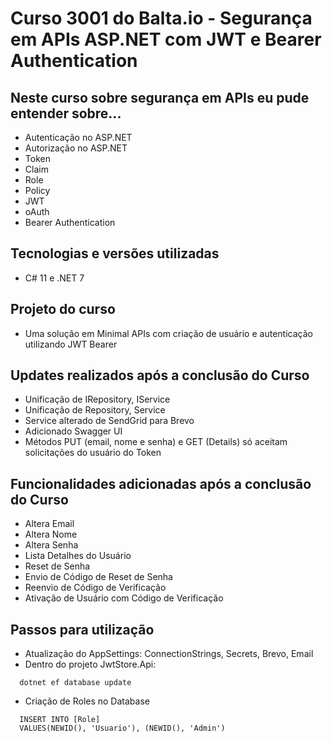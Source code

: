 # Curso 3001 do Balta.io - Segurança em APIs ASP.NET com JWT e Bearer Authentication

## Neste curso sobre segurança em APIs eu pude entender sobre...

*   Autenticação no ASP.NET
*   Autorização no ASP.NET
*   Token
*   Claim
*   Role
*   Policy
*   JWT
*   oAuth
*   Bearer Authentication

## Tecnologias e versões utilizadas
*   C# 11 e .NET 7

## Projeto do curso
*   Uma solução em Minimal APIs com criação de usuário e autenticação utilizando JWT Bearer
 
## Updates realizados após a conclusão do Curso
*   Unificação de IRepository, IService
*   Unificação de Repository, Service
*   Service alterado de SendGrid para Brevo
*   Adicionado Swagger UI
*   Métodos PUT (email, nome e senha) e GET (Details) só aceitam solicitações do usuário do Token

## Funcionalidades adicionadas após a conclusão do Curso
*  Altera Email
*  Altera Nome
*  Altera Senha
*  Lista Detalhes do Usuário
*  Reset de Senha
*  Envio de Código de Reset de Senha
*  Reenvio de Código de Verificação
*  Ativação de Usuário com Código de Verificação

## Passos para utilização
* Atualização do AppSettings: ConnectionStrings, Secrets, Brevo, Email
* Dentro do projeto JwtStore.Api:
```
  dotnet ef database update
```
* Criação de Roles no Database
```
  INSERT INTO [Role]
  VALUES(NEWID(), 'Usuario'), (NEWID(), 'Admin')
```
